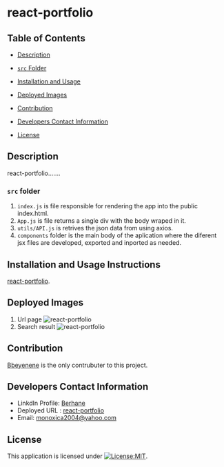# react-portfolio

  ## Table of Contents
   * [Description](#Description)
   
   * [`src` Folder ](#src-folder )

   * [Installation and Usage](#installation-and-usage-instructions)
   
   * [Deployed Images](#Deployed-Images)
   
   * [Contribution](#Contribution)
   
   * [Developers Contact Information](#Developers-Contact-Information)
     
  * [License](#license)

## Description
   react-portfolio.......
   ### `src` folder 
   1. `index.js` is file responsible for rendering the app into the public index.html.
   2. `App.js` is file returns a single div with the body wraped in it.
   3. `utils/API.js` is retrives the json data from using axios. 
   4. `components` folder is the main body of the aplication where the diferent jsx files are developed, exported and inported as needed.
 

   ## Installation and Usage Instructions
   [react-portfolio](https://github.com/Bbeyenene/react-portfolio). 

   ## Deployed Images
   1. Url page
   ![react-portfolio](public/Images/img-1.png)
   2. Search result
   ![react-portfolio](public/Images/img-2.png)
   
   ## Contribution
   [Bbeyenene](https://github.com/Bbeyenene) is the only contrubuter to this project.
   
   ## Developers Contact Information
   * LinkdIn Profile: [Berhane](https://www.linkedin.com/in/berhane-beyene/)
   * Deployed URL : [react-portfolio](https://github.com/Bbeyenene/react-portfolio) 
   * Email: monoxica2004@yahoo.com
   ## License
   This application is licensed under [![License:MIT](https://img.shields.io/badge/License-ISC-yellow.svg)](https://opensource.org/licenses/ISC).